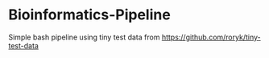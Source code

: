 # Bioinformatics-Pipeline
 
Simple bash pipeline using tiny test data from https://github.com/roryk/tiny-test-data
